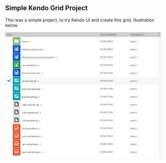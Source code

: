 ## Simple Kendo Grid Project

This was a simple project, to try Kendo UI and create this grid, illustration below.

![kendo_grid](images/grid.png)

